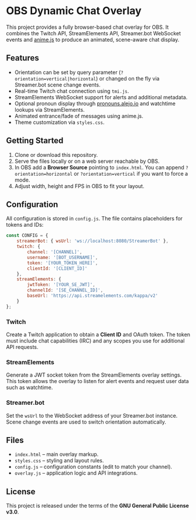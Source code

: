 # OBS Dynamic Chat Overlay

This project provides a fully browser-based chat overlay for OBS. It combines the Twitch API, StreamElements API, Streamer.bot WebSocket events and [anime.js](https://github.com/juliangarnier/anime) to produce an animated, scene-aware chat display.

## Features

- Orientation can be set by query parameter (`?orientation=vertical|horizontal`) or changed on the fly via Streamer.bot scene change events.
- Real-time Twitch chat connection using `tmi.js`.
- StreamElements WebSocket support for alerts and additional metadata.
- Optional pronoun display through [pronouns.alejo.io](https://pronouns.alejo.io/) and watchtime lookups via StreamElements.
- Animated entrance/fade of messages using anime.js.
- Theme customization via `styles.css`.

## Getting Started

1. Clone or download this repository.
2. Serve the files locally or on a web server reachable by OBS.
3. In OBS add a **Browser Source** pointing to `index.html`. You can append `?orientation=horizontal` or `?orientation=vertical` if you want to force a mode.
4. Adjust width, height and FPS in OBS to fit your layout.

## Configuration

All configuration is stored in `config.js`. The file contains placeholders for tokens and IDs:

```javascript
const CONFIG = {
    streamerBot: { wsUrl: 'ws://localhost:8080/StreamerBot' },
    twitch: {
        channel: '[CHANNEL]',
        username: '[BOT_USERNAME]',
        token: '[YOUR_TOKEN_HERE]',
        clientId: '[CLIENT_ID]'
    },
    streamElements: {
        jwtToken: '[YOUR_SE_JWT]',
        channelId: '[SE_CHANNEL_ID]',
        baseUrl: 'https://api.streamelements.com/kappa/v2'
    }
};
```

### Twitch
Create a Twitch application to obtain a **Client ID** and OAuth token. The token must include chat capabilities (IRC) and any scopes you use for additional API requests.

### StreamElements
Generate a JWT socket token from the StreamElements overlay settings. This token allows the overlay to listen for alert events and request user data such as watchtime.

### Streamer.bot
Set the `wsUrl` to the WebSocket address of your Streamer.bot instance. Scene change events are used to switch orientation automatically.

## Files

- `index.html` – main overlay markup.
- `styles.css` – styling and layout rules.
- `config.js` – configuration constants (edit to match your channel).
- `overlay.js` – application logic and API integrations.

## License

This project is released under the terms of the **GNU General Public License v3.0**.
